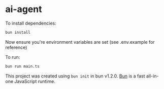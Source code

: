# ai-agent

To install dependencies:

```bash
bun install
```

Now ensure you're environment variables are set (see .env.example for reference)

To run:

```bash
bun run main.ts
```

This project was created using `bun init` in bun v1.2.0. [Bun](https://bun.sh) is a fast all-in-one JavaScript runtime.
